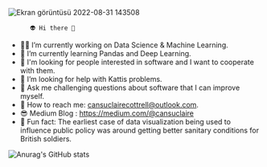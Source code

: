 ![Ekran görüntüsü 2022-08-31 143508](https://user-images.githubusercontent.com/97338597/187669500-b1dfa4b3-d6be-4b42-8932-0e703e12c2c9.jpg)


       
       
          👽 Hi there 👋

- 👩‍💻 I’m currently working on Data Science & Machine Learning.
- 🧠 I’m currently learning Pandas and Deep Learning.
- 👻 I'm looking for people interested in software and I want to cooperate with them.
- 💩 I’m looking for help with Kattis problems.
- 👀 Ask me challenging questions about software that I can improve myself.
- 👾 How to reach me: cansuclairecottrell@outlook.com.
- 😎 Medium Blog : https://medium.com/@cansuclaire
- 🤖 Fun fact: The earliest case of data visualization being used to influence public policy was around getting better sanitary conditions for British soldiers.



![Anurag's GitHub stats](https://github-readme-stats.vercel.app/api?username=cansuclaire&theme=tokyonight&show_icons=true)


